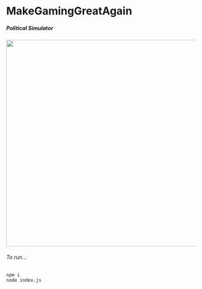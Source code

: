# MakeGamingGreatAgain

##### Political Simulator



<img width="550" src="http://i.imgur.com/t8YOw5z.png"/>



###### To run...


```
npm i
node index.js

```
